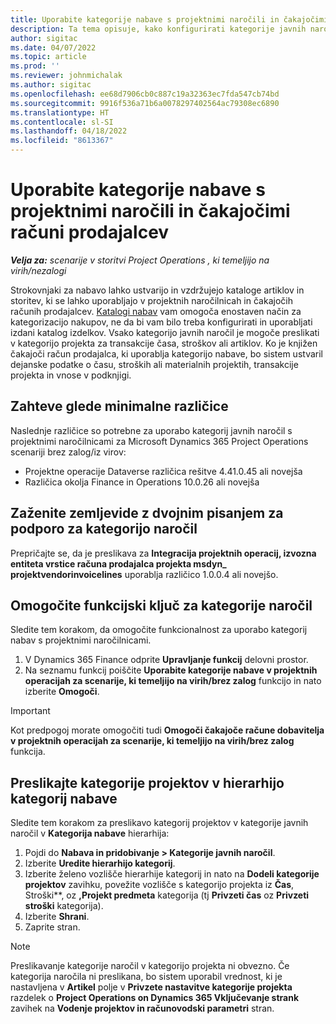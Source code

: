 ```yaml
---
title: Uporabite kategorije nabave s projektnimi naročili in čakajočimi računi prodajalcev
description: Ta tema opisuje, kako konfigurirati kategorije javnih naročil, ki jih je mogoče uporabiti s projektnimi naročili in čakajočimi računi prodajalcev.
author: sigitac
ms.date: 04/07/2022
ms.topic: article
ms.prod: ''
ms.reviewer: johnmichalak
ms.author: sigitac
ms.openlocfilehash: ee68d7906cb0c887c19a32363ec7fda547cb74bd
ms.sourcegitcommit: 9916f536a71b6a0078297402564ac79308ec6890
ms.translationtype: HT
ms.contentlocale: sl-SI
ms.lasthandoff: 04/18/2022
ms.locfileid: "8613367"
---
```

# <a name="use-procurement-categories-with-project-purchase-orders-and-pending-vendor-invoices"></a>Uporabite kategorije nabave s projektnimi naročili in čakajočimi računi prodajalcev

_**Velja za:** scenarije v storitvi Project Operations , ki temeljijo na virih/nezalogi_

Strokovnjaki za nabavo lahko ustvarijo in vzdržujejo kataloge artiklov in storitev, ki se lahko uporabljajo v projektnih naročilnicah in čakajočih računih prodajalcev. [Katalogi nabav](/dynamics365/supply-chain/procurement/procurement-catalogs) vam omogoča enostaven način za kategorizacijo nakupov, ne da bi vam bilo treba konfigurirati in uporabljati izdani katalog izdelkov. Vsako kategorijo javnih naročil je mogoče preslikati v kategorijo projekta za transakcije časa, stroškov ali artiklov. Ko je knjižen čakajoči račun prodajalca, ki uporablja kategorijo nabave, bo sistem ustvaril dejanske podatke o času, stroških ali materialnih projektih, transakcije projekta in vnose v podknjigi.

## <a name="minimum-version-requirements"></a>Zahteve glede minimalne različice

Naslednje različice so potrebne za uporabo kategorij javnih naročil s projektnimi naročilnicami za Microsoft Dynamics 365 Project Operations scenariji brez zalog/iz virov:

- Projektne operacije Dataverse različica rešitve 4.41.0.45 ali novejša
- Različica okolja Finance in Operations 10.0.26 ali novejša

## <a name="run-dual-write-maps-for-procurement-category-support"></a>Zaženite zemljevide z dvojnim pisanjem za podporo za kategorijo naročil

Prepričajte se, da je preslikava za **Integracija projektnih operacij, izvozna entiteta vrstice računa prodajalca projekta msdyn\_ projektvendorinvoicelines** uporablja različico 1.0.0.4 ali novejšo.

## <a name="enable-the-feature-key-for-procurement-categories"></a>Omogočite funkcijski ključ za kategorije naročil

Sledite tem korakom, da omogočite funkcionalnost za uporabo kategorij nabav s projektnimi naročilnicami.

1. V Dynamics 365 Finance odprite **Upravljanje funkcij** delovni prostor.
1. Na seznamu funkcij poiščite **Uporabite kategorije nabave v projektnih operacijah za scenarije, ki temeljijo na virih/brez zalog** funkcijo in nato izberite **Omogoči**.

> [!IMPORTANT]
> Kot predpogoj morate omogočiti tudi **Omogoči čakajoče račune dobavitelja v projektnih operacijah za scenarije, ki temeljijo na virih/brez zalog** funkcija.

## <a name="map-project-categories-in-the-procurement-category-hierarchy"></a>Preslikajte kategorije projektov v hierarhijo kategorij nabave

Sledite tem korakom za preslikavo kategorij projektov v kategorije javnih naročil v **Kategorija nabave** hierarhija:

1. Pojdi do **Nabava in pridobivanje \> Kategorije javnih naročil**.
1. Izberite **Uredite hierarhijo kategorij**.
1. Izberite želeno vozlišče hierarhije kategorij in nato na **Dodeli kategorije projektov** zavihku, povežite vozlišče s kategorijo projekta iz **Čas**, Stroški**, oz **,Projekt predmeta** kategorija (tj **Privzeti čas** oz **Privzeti stroški** kategorija).
1. Izberite **Shrani**.
1. Zaprite stran.

> [!NOTE]
> Preslikavanje kategorije naročil v kategorijo projekta ni obvezno. Če kategorija naročila ni preslikana, bo sistem uporabil vrednost, ki je nastavljena v **Artikel** polje v **Privzete nastavitve kategorije projekta** razdelek o **Project Operations on Dynamics 365 Vključevanje strank** zavihek na **Vodenje projektov in računovodski parametri** stran.
